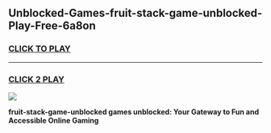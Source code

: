 
## Unblocked-Games-fruit-stack-game-unblocked-Play-Free-6a8on
<h3>
<a href="https://premium76.site?title=fruit-stack-game-unblocked&ref=18A">CLICK TO PLAY</a></h3>
<hr>

<h3>
<a href="https://premium76.site?title=fruit-stack-game-unblocked&ref=18A">CLICK 2 PLAY</a>
  
</h3>

<a href="https://premium76.site?title=fruit-stack-game-unblocked&ref=18A"><img src="https://clearcache.store/games.png"></a>


**fruit-stack-game-unblocked games unblocked: Your Gateway to Fun and Accessible Online Gaming**

